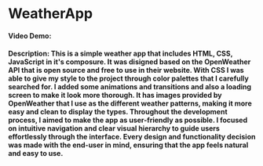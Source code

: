 # WeatherApp
#### Video Demo:  <URL HERE>
#### Description: This is a simple weather app that includes HTML, CSS, JavaScript in it's composure. It was disigned based on the OpenWeather API that is open source and free to use in their website. With CSS I was able to give my style to the project through color palettes that I carefully searched for. I added some animations and transitions and also a loading screen to make it look more thorough. It has images provided by OpenWeather that I use as the different weather patterns, making it more easy and clean to display the types. Throughout the development process, I aimed to make the app as user-friendly as possible. I focused on intuitive navigation and clear visual hierarchy to guide users effortlessly through the interface. Every design and functionality decision was made with the end-user in mind, ensuring that the app feels natural and easy to use.